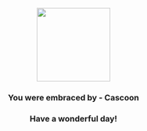 <p align="center">
    <img src="https://raw.githubusercontent.com/PokeAPI/sprites/master/sprites/pokemon/268.png" width="150" height="150">
</p>
<h3 align="center">You were embraced by - <b>Cascoon</b></h3>
<h3 align="center">Have a wonderful day!</h3>

